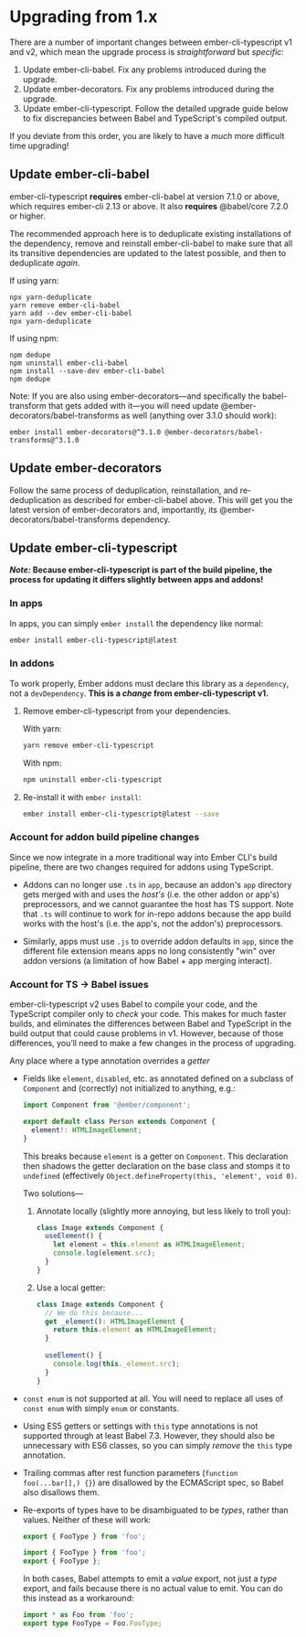 # Upgrading from 1.x

There are a number of important changes between ember-cli-typescript v1 and v2, which mean the upgrade process is *straightforward* but *specific*:

1. Update ember-cli-babel. Fix any problems introduced during the upgrade.
2. Update ember-decorators. Fix any problems introduced during the upgrade.
3. Update ember-cli-typescript. Follow the detailed upgrade guide below to fix discrepancies between Babel and TypeScript's compiled output.

If you deviate from this order, you are likely to have a *much* more difficult time upgrading!

## Update ember-cli-babel

ember-cli-typescript **requires** ember-cli-babel at version 7.1.0 or above, which requires ember-cli 2.13 or above. It also **requires** @babel/core 7.2.0 or higher.

The recommended approach here is to deduplicate existing installations of the dependency, remove and reinstall ember-cli-babel to make sure that all its transitive dependencies are updated to the latest possible, and then to deduplicate *again*.

If using yarn:
    
```
npx yarn-deduplicate
yarn remove ember-cli-babel
yarn add --dev ember-cli-babel
npx yarn-deduplicate
```

If using npm:
      
```
npm dedupe
npm uninstall ember-cli-babel
npm install --save-dev ember-cli-babel
npm dedupe
```

Note: If you are also using ember-decorators—and specifically the babel-transform that gets added with it—you will need update @ember-decorators/babel-transforms as well (anything over 3.1.0 should work):

```
ember install ember-decorators@^3.1.0 @ember-decorators/babel-transforms@^3.1.0
```

## Update ember-decorators

Follow the same process of deduplication, reinstallation, and re-deduplication as described for ember-cli-babel above. This will get you the latest version of ember-decorators and, importantly, its @ember-decorators/babel-transforms dependency.

## Update ember-cli-typescript

***Note:* Because ember-cli-typescript is part of the build pipeline, the process for updating it differs slightly between apps and addons!**

### In apps

In apps, you can simply `ember install` the dependency like normal:

```sh
ember install ember-cli-typescript@latest
```

### In addons

To work properly, Ember addons must declare this library as a `dependency`, not a `devDependency`. **This is a *change* from ember-cli-typescript v1.**

1. Remove ember-cli-typescript from your dependencies.

    With yarn:
    
    ```sh
    yarn remove ember-cli-typescript 
    ```

    With npm:
    
    ```sh
    npm uninstall ember-cli-typescript
    ```

2. Re-install it with `ember install`:

    ```sh
    ember install ember-cli-typescript@latest --save
    ```

### Account for addon build pipeline changes

Since we now integrate in a more traditional way into Ember CLI's build pipeline, there are two changes required for addons using TypeScript.

- Addons can no longer use `.ts` in `app`, because an addon's `app` directory gets merged with and uses the *host's* (i.e. the other addon or app's) preprocessors, and we cannot guarantee the host has TS support. Note that `.ts` will continue to work for in-repo addons because the app build works with the host's (i.e. the app's, not the addon's) preprocessors.

- Similarly, apps must use `.js` to override addon defaults in `app`, since the different file extension means apps no long consistently "win" over addon versions (a limitation of how Babel + app merging interact).

### Account for TS → Babel issues

ember-cli-typescript v2 uses Babel to compile your code, and the TypeScript compiler only to *check* your code. This makes for much faster builds, and eliminates the differences between Babel and TypeScript in the build output that could cause problems in v1. However, because of those differences, you’ll need to make a few changes in the process of upgrading.

Any place where a type annotation overrides a *getter*

- Fields like `element`, `disabled`, etc. as annotated defined on a subclass of `Component` and (correctly) not initialized to anything, e.g.:

    ```ts
    import Component from '@ember/component';

    export default class Person extends Component {
      element!: HTMLImageElement;
    }
    ```

    This breaks because `element` is a getter on `Component`. This declaration then shadows the getter declaration on the base class and stomps it to `undefined` (effectively `Object.defineProperty(this, 'element', void 0)`.

    Two solutions—

    1. Annotate locally (slightly more annoying, but less likely to troll you):

        ```ts
        class Image extends Component {
          useElement() {
            let element = this.element as HTMLImageElement;
            console.log(element.src);
          }
        }
        ```

    2. Use a local getter:

        ```ts
        class Image extends Component {
          // We do this because...
          get _element(): HTMLImageElement {
            return this.element as HTMLImageElement;
          }
          
          useElement() {
            console.log(this._element.src);
          }
        }
        ```


- `const enum` is not supported at all. You will need to replace all uses of `const enum` with simply `enum` or constants.

- Using ES5 getters or settings with `this` type annotations is not supported through at least Babel 7.3. However, they should also be unnecessary with ES6 classes, so you can simply *remove* the `this` type annotation.

- Trailing commas after rest function parameters (`function foo(...bar[],) {}`) are disallowed by the ECMAScript spec, so Babel also disallows them.

- Re-exports of types have to be disambiguated to be *types*, rather than values. Neither of these will work:

  ```ts
  export { FooType } from 'foo';
  ```
  ```ts
  import { FooType } from 'foo';
  export { FooType };
  ```

  In both cases, Babel attempts to emit a *value* export, not just a *type* export, and fails because there is no actual value to emit. You can do this instead as a workaround:

  ```ts
  import * as Foo from 'foo';
  export type FooType = Foo.FooType;
  ```
